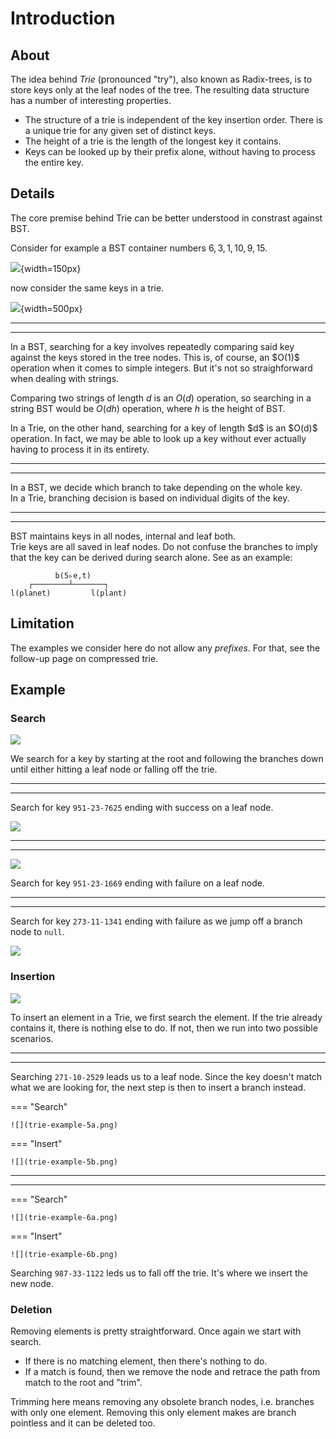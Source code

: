 # Introduction

<style>
.md-logo img {
  content: url('/data-structures/trie/logo.png');
}

:root [data-md-color-scheme=slate] .md-logo img  {
  content: url('/data-structures/trie/logo.png');
}
</style>

## About

The idea behind _Trie_ (pronounced "try"), also known as Radix-trees, is to store keys only at the leaf nodes of the tree. The resulting data structure has a number of interesting properties.

- The structure of a trie is independent of the key insertion order. There is a unique trie for any given set of distinct keys.
- The height of a trie is the length of the longest key it contains.
- Keys can be looked up by their prefix alone, without having to process the entire key.

## Details

The core premise behind Trie can be better understood in constrast against BST.

Consider for example a BST container numbers $6, 3, 1, 10, 9, 15$.

![](bst-6-3-1-10-9-15.png){width=150px}

now consider the same keys in a trie.

![](trie-6-3-1-10-9-15.png){width=500px}

<div markdown class="grid">

<hr>

<hr>

<div markdown>
In a BST, searching for a key involves repeatedly comparing said key against the keys stored in the tree nodes. This is, of course, an $O(1)$ operation when it comes to simple integers. But it's not so straighforward when dealing with strings.

Comparing two strings of length $d$ is an $O(d)$ operation, so searching in a string BST would be $O(dh)$ operation, where $h$ is the height of BST.

</div>

<div markdown>
In a Trie, on the other hand, searching for a key of length $d$ is an $O(d)$ operation. In fact, we may be able to look up a key without ever actually having to process it in its entirety.
</div>

<hr>

<hr>

<div markdown>
In a BST, we decide which branch to take depending on the whole key.
</div>

<div markdown>
In a Trie, branching decision is based on individual digits of the key.
</div>

<hr>

<hr>

<div markdown>
BST maintains keys in all nodes, internal and leaf both.
</div>

<div markdown>
Trie keys are all saved in leaf nodes. Do not confuse the branches to imply that the key can be derived during search alone. See as an example:

```
          b(5▹e,t)
    ┌────────┴───────┐
l(planet)         l(plant)
```

</div>

</div>

## Limitation

The examples we consider here do not allow any _prefixes_. For that, see the follow-up page on compressed trie.

## Example

### Search

<div markdown class="grid">

![](trie-example-1.png)

We search for a key by starting at the root and following the branches down until either hitting a leaf node or falling off the trie.

<hr>

<hr>

Search for key `951-23-7625` ending with success on a leaf node.

![](trie-example-2.png)

<hr>

<hr>

![](trie-example-3.png)

Search for key `951-23-1669` ending with failure on a leaf node.

<hr>

<hr>

Search for key `273-11-1341` ending with failure as we jump off a branch node to `null`.

![](trie-example-4.png)

</div>

### Insertion

<div markdown class="grid">

![](trie-example-1.png)

To insert an element in a Trie, we first search the element. If the trie already contains it, there is nothing else to do. If not, then we run into two possible scenarios.

<hr>

<hr>

<div markdown>

Searching `271-10-2529` leads us to a leaf node. Since the key doesn't match what we are looking for, the next step is then to insert a branch instead.

</div>

<div markdown>

=== "Search"

    ![](trie-example-5a.png)

=== "Insert"

    ![](trie-example-5b.png)

</div>

<hr>

<hr>

<div markdown>

=== "Search"

    ![](trie-example-6a.png)

=== "Insert"

    ![](trie-example-6b.png)

</div>

<div markdown>

Searching `987-33-1122` leds us to fall off the trie. It's where we insert the new node.

</div>

</div>

### Deletion

Removing elements is pretty straightforward. Once again we start with search.

- If there is no matching element, then there's nothing to do.
- If a match is found, then we remove the node and retrace the path from match to the root and "trim".

Trimming here means removing any obsolete branch nodes, i.e. branches with only one element. Removing this only element makes are branch pointless and it can be deleted too.
